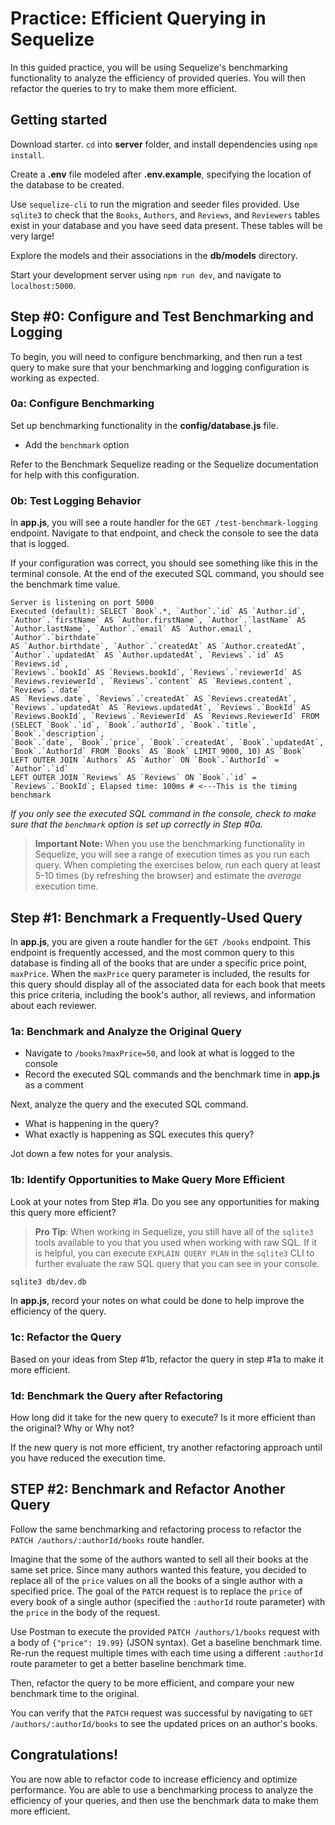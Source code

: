 # Practice: Efficient Querying in Sequelize

In this guided practice, you will be using Sequelize's benchmarking functionality
to analyze the efficiency of provided queries. You will then refactor the queries to
try to make them more efficient.

## Getting started

Download starter. `cd` into __server__ folder, and install dependencies using
`npm install`.

Create a __.env__ file modeled after __.env.example__, specifying the location
of the database to be created.

Use `sequelize-cli` to run the migration and seeder files provided. Use
`sqlite3` to check that the `Books`, `Authors`, and `Reviews`, and `Reviewers`
tables exist in your database and you have seed data present. These tables will
be very large!

Explore the models and their associations in the __db/models__ directory.

Start your development server using `npm run dev`, and navigate to
`localhost:5000`.

## Step #0: Configure and Test Benchmarking and Logging

To begin, you will need to configure benchmarking, and then run a test query to
make sure that your benchmarking and logging configuration is working as
expected.

### 0a: Configure Benchmarking

Set up benchmarking functionality in the __config/database.js__ file.

- Add the `benchmark` option

Refer to the Benchmark Sequelize reading or the Sequelize documentation for help
with this configuration.

### 0b: Test Logging Behavior

In __app.js__, you will see a route handler for the
`GET /test-benchmark-logging` endpoint. Navigate to that endpoint, and check
the console to see the data that is logged.

If your configuration was correct, you should see something like this in the
terminal console. At the end of the executed SQL command, you should see the
benchmark time value.

```shell
Server is listening on port 5000
Executed (default): SELECT `Book`.*, `Author`.`id` AS `Author.id`,
`Author`.`firstName` AS `Author.firstName`, `Author`.`lastName` AS
`Author.lastName`, `Author`.`email` AS `Author.email`, `Author`.`birthdate`
AS `Author.birthdate`, `Author`.`createdAt` AS `Author.createdAt`,
`Author`.`updatedAt` AS `Author.updatedAt`, `Reviews`.`id` AS `Reviews.id`,
`Reviews`.`bookId` AS `Reviews.bookId`, `Reviews`.`reviewerId` AS
`Reviews.reviewerId`, `Reviews`.`content` AS `Reviews.content`, `Reviews`.`date`
AS `Reviews.date`, `Reviews`.`createdAt` AS `Reviews.createdAt`,
`Reviews`.`updatedAt` AS `Reviews.updatedAt`, `Reviews`.`BookId` AS
`Reviews.BookId`, `Reviews`.`ReviewerId` AS `Reviews.ReviewerId` FROM
(SELECT `Book`.`id`, `Book`.`authorId`, `Book`.`title`, `Book`.`description`,
`Book`.`date`, `Book`.`price`, `Book`.`createdAt`, `Book`.`updatedAt`,
`Book`.`AuthorId` FROM `Books` AS `Book` LIMIT 9000, 10) AS `Book`
LEFT OUTER JOIN `Authors` AS `Author` ON `Book`.`AuthorId` = `Author`.`id`
LEFT OUTER JOIN `Reviews` AS `Reviews` ON `Book`.`id` =
`Reviews`.`BookId`; Elapsed time: 100ms # <---This is the timing benchmark
```

_If you only see the executed SQL command in the console, check to make sure
that the `benchmark` option is set up correctly in Step #0a._

> __Important Note:__ When you use the benchmarking functionality in Sequelize,
> you will see a range of execution times as you run each query. When completing
> the exercises below, run each query at least 5-10 times (by refreshing the
> browser) and estimate the _average_ execution time.

## Step #1: Benchmark a Frequently-Used Query

In __app.js__, you are given a route handler for the `GET /books` endpoint. This
endpoint is frequently accessed, and the most common query to this database is
finding all of the books that are under a specific price point, `maxPrice`. When
the `maxPrice` query parameter is included, the results for this query should
display all of the associated data for each book that meets this price criteria,
including the book's author, all reviews, and information about each reviewer.

### 1a: Benchmark and Analyze the Original Query

- Navigate to `/books?maxPrice=50`, and look at what is logged to the console
- Record the executed SQL commands and the benchmark time in __app.js__ as a
  comment

Next, analyze the query and the executed SQL command.

- What is happening in the query?
- What exactly is happening as SQL executes this query?

Jot down a few notes for your analysis.

### 1b: Identify Opportunities to Make Query More Efficient

Look at your notes from Step #1a. Do you see any opportunities for making this
query more efficient?

> **Pro Tip**: When working in Sequelize, you still have all of the `sqlite3`
> tools available to you that you used when working with raw SQL. If it is
> helpful, you can execute `EXPLAIN QUERY PLAN` in the `sqlite3` CLI to
> further evaluate the raw SQL query that you can see in your console.

```bash
sqlite3 db/dev.db
```

In __app.js__, record your notes on what could be done to help improve the
efficiency of the query.

### 1c: Refactor the Query

Based on your ideas from Step #1b, refactor the query in step #1a to make it
more efficient.

### 1d: Benchmark the Query after Refactoring

How long did it take for the new query to execute? Is it more efficient than the
original? Why or Why not?

If the new query is not more efficient, try another refactoring approach until
you have reduced the execution time.

## STEP #2: Benchmark and Refactor Another Query

Follow the same benchmarking and refactoring process to refactor the
`PATCH /authors/:authorId/books` route handler.

Imagine that the some of the authors wanted to sell all their books at the same
set price. Since many authors wanted this feature, you decided to replace all of
the `price` values on all the books of a single author with a specified price.
The goal of the `PATCH` request is to replace the `price` of every book of a
single author (specified the `:authorId` route parameter) with the `price` in
the body of the request.

Use Postman to execute the provided `PATCH /authors/1/books` request with a body
of `{"price": 19.99}` (JSON syntax). Get a baseline benchmark time. Re-run the
request multiple times with each time using a different `:authorId` route
parameter to get a better baseline benchmark time.

Then, refactor the query to be more efficient, and compare your new benchmark
time to the original.

You can verify that the `PATCH` request was successful by navigating to
`GET /authors/:authorId/books` to see the updated prices on an author's books.

## Congratulations!

You are now able to refactor code to increase efficiency and optimize
performance. You are able to use a benchmarking process to analyze the
efficiency of your queries, and then use the benchmark data to make them more
efficient.